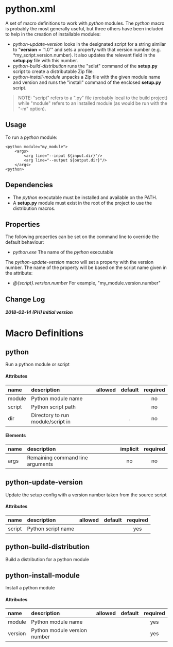 # python.xml

A set of macro definitions to work with *python* modules. The *python* macro is probably the most
generally useful, but three others have been included to help in the creation of installable
modules:

*   *python-update-version* looks in the designated script for a string similar to
"__version__ = '1.0'" and sets a property with that version number (e.g. *my_script.version.number).
It also updates the relevant field in the **setup.py** file with this number.
*   *python-build-distribution* runs the "sdist" command of the **setup.py** script to create a
distributable Zip file.
*   *python-install-module* unpacks a Zip file with the given module name and version and runs the
"install" command of the enclosed **setup.py** script.

> NOTE: "script" refers to a ".py" file (probably local to the build project) while "module"
refers to an installed module (as would be run with the "-m" option).

## Usage

To run a *python* module:

```
<python module="my_module">
	<args>
		<arg line="--input ${input.dir}"/>
		<arg line="--output ${output.dir}"/>
	</args>
<python>

```

## Dependencies

*   The *python* executable must be installed and available on the PATH.
*   A **setup.py** module must exist in the root of the project to use the distribution macros.

## Properties

The following properties can be set on the command line to override the default behaviour:

*  *python.exe*  The name of the *python* executable

The *python-update-version* macro will set a property with the version number. The name of the
property will be based on the script name given in the attribute:

*   *@{script}.version.number* For example, "my_module.version.number"

## Change Log

##### 2018-02-14 (PH) Initial version

    
# Macro Definitions

## python

Run a python module or script

#### Attributes

| name | description | allowed | default | required |
| :--- | :---------- | :------ | :-----: | :------: |
| module | Python module name |  |  | no | 
| script | Python script path |  |  | no | 
| dir | Directory to run module/script in |  | . | no | 
#### Elements

| name | description | implicit | required |
| :--- | :---------- | :------: | :------: |
| args | Remaining command line arguments | no | no | 

## python-update-version

Update the setup config with a version number taken from the source script

#### Attributes

| name | description | allowed | default | required |
| :--- | :---------- | :------ | :-----: | :------: |
| script | Python script name |  |  | yes | 

## python-build-distribution

Build a distribution for a python module


## python-install-module

Install a python module

#### Attributes

| name | description | allowed | default | required |
| :--- | :---------- | :------ | :-----: | :------: |
| module | Python module name |  |  | yes | 
| version | Python module version number |  |  | yes | 
